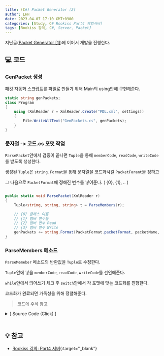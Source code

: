 ```yaml
---
title: (C#) Packet Generator [2]
author: LHH
date: 2023-04-07 17:10 GMT+0900
categories: [Study, C# Rookiss Part4 게임서버]
tags: [Rookiss 강의, C#, Server, Packet]
---
```


지난글([Packet Generator [1]](/posts/CSharp-Packet-Generator-1))에 이어서 개발을 진행한다.

## 💻 코드
### GenPacket 생성
패킷 자동화 스크립트를 파일로 만들기 위해 Main의 using안에 구현해준다.
```cs
static string genPackets;
class Program
{
    using (XmlReader r = XmlReader.Create("PDL.xml", settings))
    {
        File.WriteAllText("GenPackets.cs", genPackets);
    }
}
```

### 문자열 -> 코드.cs 포맷 작업
`ParsePacket`안에서 검증이 끝나면 `Tuple`을 통해 `memberCode`, `readCode`, `writeCode`를 받도록 생성한다.

생성된 `Tuple`은 `string.Format`을 통해 문자열을 코드화시킬 `PacketForamt`을 정하고

그 다음으로 `PacketFormat`에 정해진 변수를 넣어준다. ( {0}, {1}, .. )
```cs

public static void ParsePacket(XmlReader r)
{
    Tuple<string, string, string> t = ParseMembers(r);

    // {0} 클래스 이름
    // {1} 멤버 변수들
    // {2} 멤버 변수 Read
    // {3} 멤버 변수 Write
    genPackets += string.Format(PacketFormat.packetFormat, packetName, t.Item1, t.Item2, t.Item3);
}
```

### ParseMembers 메소드
`ParseMemeber` 메소드의 반환값을 `Tuple`로 수정한다.

`Tuple`안에 넣을 `memberCode`, `readCode`, `writeCode`를 선언해준다.

`while`안에서 띄어쓰기 체크 후 `switch`안에서 각 포맷에 맞는 코드화를 진행한다.

코드화가 완료되면 가독성을 위해 정렬해준다.

> 코드에 주석 참고

<details>
<summary> [ Source Code (Click) ] </summary>
<div markdown="1">

```cs
// {0} 멤버 변수들
// {1} 멤버 변수 Read
// {2} 멤버 변수 Write
public static Tuple<string, string, string> ParseMembers(XmlReader r)
{
    string packetName = r["name"];

    string memberCode = "";
    string readCode = "";
    string writeCode = "";

    int depth = r.Depth + 1;
    while (r.Read())
    {
        if (r.Depth != depth)
            break;

        // null 체크
        string memberName = r["name"];
        if (string.IsNullOrEmpty(memberName))
        {
            Console.WriteLine("Member without name");
            return null;
        }

        // 띄어쓰기 용도
        if (string.IsNullOrEmpty(memberCode) == false)
            memberCode += Environment.NewLine;
        if (string.IsNullOrEmpty(readCode) == false)
            readCode += Environment.NewLine;
        if (string.IsNullOrEmpty(writeCode) == false)
            writeCode += Environment.NewLine;

        // 변수 타입마다 알맞게 포맷
        string memberType = r.Name.ToLower();
        switch (memberType)
        {
            case "bool":
            case "short":
            case "ushort":
            case "int":
            case "long":
            case "float":
            case "double":
                memberCode += string.Format(PacketFormat.memberFormat, memberType, memberName);
                readCode += string.Format(PacketFormat.readFormat, memberName, ToMemberType(memberType), memberType);
                writeCode += string.Format(PacketFormat.writeFormat, memberName, memberType);
                break;
            case "string":
                memberCode += string.Format(PacketFormat.memberFormat, memberType, memberName);
                readCode += string.Format(PacketFormat.readStringFormat, memberName);
                writeCode += string.Format(PacketFormat.writeStringFormat, memberName);
                break;
            case "list":
                Tuple<string, string, string> t = ParseList(r);
                memberCode += t.Item1;
                readCode += t.Item2;
                writeCode += t.Item3;
                break;
            default:
                break;
        }
    }

    // 코드 정렬화 (띄어쓰기 후 탭)
    memberCode = memberCode.Replace("\n", "\n\t");
    readCode = readCode.Replace("\n", "\n\t\t");
    writeCode = writeCode.Replace("\n", "\n\t\t");

    return new Tuple<string, string, string>(memberCode, readCode, writeCode);
}

// 리스트 파싱
public static Tuple<string, string, string> ParseList(XmlReader r)
{
    // null 체크
    string listName = r["name"];
    if (string.IsNullOrEmpty(listName))
    {
        Console.WriteLine("List without name");
        return null;
    }

    // List안에서 똑같은 파싱이 이루어지기 때문에 ParseMemeber 재사용
    Tuple<string, string, string> t = ParseMembers(r);
    string memberCode = string.Format(PacketFormat.memberListFormat,
        FirstCharToUpper(listName),
        FirstCharToLower(listName),
        t.Item1,
        t.Item2,
        t.Item3);

    string readCode = string.Format(PacketFormat.readListFormat,
        FirstCharToUpper(listName),
        FirstCharToLower(listName));

    string writeCode = string.Format(PacketFormat.writeListFormat,
        FirstCharToUpper(listName),
        FirstCharToLower(listName));

    return new Tuple<string, string, string>(memberCode, readCode, writeCode);
}

// To... 변수 타입마다 쓰임이 다르므로 체크해주기
public static string ToMemberType(string memberType)
{
    switch(memberType)
    {
        case "bool":
            return "ToBoolean";
        case "short":
            return "ToInt16";
        case "ushort":
            return "ToUInt16";
        case "int":
            return "ToInt32";
        case "long":
            return "ToInt64";
        case "float":
            return "ToSingle";
        case "double":
            return "ToDouble";
        default:
            return "";
    }
}

// 첫 글자 대문자 만들기
public static string FirstCharToUpper(string input)
{
    if (string.IsNullOrEmpty(input))
        return "";
    return input[0].ToString().ToUpper() + input.Substring(1);
}

// 첫 글자 소문자 만들기
public static string FirstCharToLower(string input)
{
    if (string.IsNullOrEmpty(input))
        return "";
    return input[0].ToString().ToLower() + input.Substring(1);
}
```

</div>
</details>

<br>

## 💡 참고
- [Rookiss 강의: Part4 서버](https://www.inflearn.com/course/%EC%9C%A0%EB%8B%88%ED%8B%B0-mmorpg-%EA%B0%9C%EB%B0%9C-part4){:target="_blank"}